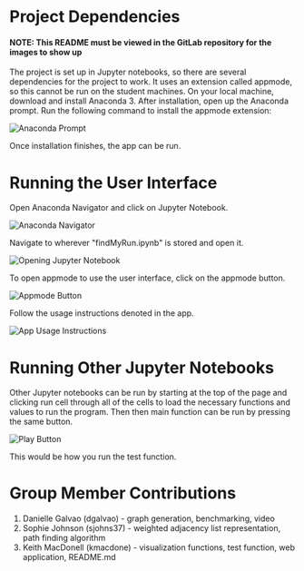 Project Dependencies
====================
#### NOTE: This README must be viewed in the GitLab repository for the images to show up

The project is set up in Jupyter notebooks, so there are several dependencies for the project to work. It uses an extension called appmode, so this cannot be run on the student machines. On your local machine, download and install Anaconda 3. After installation, open up the Anaconda prompt. Run the following command to install the appmode extension:

![Anaconda Prompt](https://github.com/sophjohnson/find_my_run/blob/master/mdPics/prompt.PNG)
 
Once installation finishes, the app can be run. 


Running the User Interface
==========================
Open Anaconda Navigator and click on Jupyter Notebook.

![Anaconda Navigator](https://github.com/sophjohnson/find_my_run/blob/master/mdPics/anaconda.PNG)

Navigate to wherever "findMyRun.ipynb" is stored and open it.

![Opening Jupyter Notebook](https://github.com/sophjohnson/find_my_run/blob/master/mdPics/findMyRun.PNG)


To open appmode to use the user interface, click on the appmode button.

![Appmode Button](https://github.com/sophjohnson/find_my_run/blob/master/mdPics/appmode%20button.PNG)

Follow the usage instructions denoted in the app.

![App Usage Instructions](https://github.com/sophjohnson/find_my_run/blob/master/mdPics/usage.PNG)

Running Other Jupyter Notebooks
===============================
Other Jupyter notebooks can be run by starting at the top of the page and clicking run cell through all of the cells to load the necessary functions and values to run the program. Then then main function can be run by pressing the same button. 

![Play Button](https://github.com/sophjohnson/find_my_run/blob/master/mdPics/play%20button.PNG)
 
This would be how you run the test function.

Group Member Contributions
==========================

1. Danielle Galvao   (dgalvao)   - graph generation, benchmarking, video
2. Sophie Johnson    (sjohns37)  - weighted adjacency list representation, path finding algorithm 
3. Keith MacDonell   (kmacdone)  - visualization functions, test function, web application, README.md

